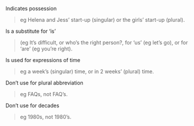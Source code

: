 
Indicates possession 
> eg Helena and Jess’ start-up (singular) or the girls’ start-up (plural).

Is a substitute for ‘is’
> (eg It’s difficult, or who’s the right person?, for ‘us’ (eg let’s go), or for ‘are’ (eg you’re right).

Is used for expressions of time
> eg a week’s (singular) time, or in 2 weeks’ (plural) time.

Don’t use for plural abbreviation
> eg FAQs, not FAQ’s.

Don’t use for decades
> eg 1980s, not 1980’s.